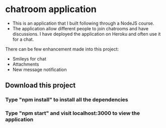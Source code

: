 # chatroom application

- This is an application that I built following through a NodeJS course.
- The application allow different people to join chatrooms and have discussions. I have deployed the application on Heroku and often use it for a chat.

There can be few enhancement made into this project:
- Smileys for chat
- Attachments
- New message notification

## Download this project
### Type "npm install" to install all the dependencies
### Type "npm start" and visit localhost:3000 to view the application
